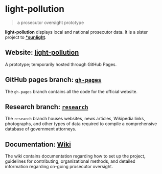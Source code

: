 # light-pollution
> a prosecutor oversight prototype

**light-pollution** displays local and national prosecutor data. It is a sister project to [**\*sunlight**](https://github.com/billimarie/sunlight).

## Website: [**light-pollution**](https://billimarie.github.io/light-pollution)

A prototype; temporarily hosted through GitHub Pages.

## GitHub pages branch: [`gh-pages`](https://github.com/billimarie/light-pollution/tree/gh-pages)

The `gh-pages` branch contains all the code for the official website.

## Research branch: [`research`](https://www.github.com/billimarie/light-pollution)

The `research` branch houses websites, news articles, Wikipedia links, photographs, and other types of data required to compile a comprehensive database of government attorneys.

## Documentation: [Wiki](https://github.com/billimarie/light-pollution/wiki)

The wiki contains documentation regarding how to set up the project, guidelines for contributing, organizational methods, and detailed information regarding on-going prosecutor oversight.
